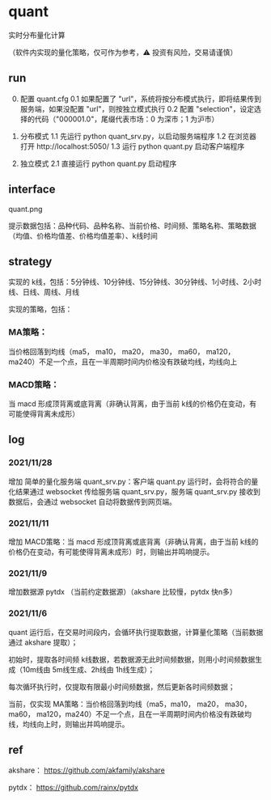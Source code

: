 # quant

实时分布量化计算

（软件内实现的量化策略，仅可作为参考，:warning: 投资有风险，交易请谨慎）

## run

0. 配置 quant.cfg
0.1 如果配置了 "url"，系统将按分布模式执行，即将结果传到服务端，如果没配置 "url"，则按独立模式执行
0.2 配置 "selection"，设定选择的代码（"000001.0"，尾缀代表市场：0 为深市；1 为沪市）

1. 分布模式
1.1 先运行 python quant_srv.py，以启动服务端程序
1.2 在浏览器打开 http://localhost:5050/
1.3 运行 python quant.py 启动客户端程序

2. 独立模式
2.1 直接运行 python quant.py 启动程序

## interface

quant.png

提示数据包括：品种代码、品种名称、当前价格、时间频、策略名称、策略数据（均值、价格均值差、价格均值差率）、k线时间

## strategy

实现的 k线，包括：5分钟线、10分钟线、15分钟线、30分钟线、1小时线、2小时线、日线、周线、月线

实现的策略，包括：

### MA策略：

当价格回落到均线（ma5， ma10， ma20， ma30， ma60， ma120， ma240）不足一个点，且在一半周期时间内价格没有跌破均线，均线向上

### MACD策略：

当 macd 形成顶背离或底背离（非确认背离，由于当前 k线的价格仍在变动，有可能使得背离未成形）

## log

### 2021/11/28

增加 简单的量化服务端 quant_srv.py：客户端 quant.py 运行时，会将符合的量化结果通过 websocket 传给服务端 quant_srv.py，服务端 quant_srv.py 接收到数据后，会通过 websocket 自动将数据传到网页端。

### 2021/11/11

增加 MACD策略：当 macd 形成顶背离或底背离（非确认背离，由于当前 k线的价格仍在变动，有可能使得背离未成形）时，则输出并鸣响提示。

### 2021/11/9

增加数据源 pytdx （当前约定数据源）（akshare 比较慢，pytdx 快n多）

### 2021/11/6

quant 运行后，在交易时间段内，会循环执行提取数据，计算量化策略（当前数据通过 akshare 提取）；

初始时，提取各时间频 k线数据，若数据源无此时间频数据，则用小时间频数据生成（10m线由 5m线生成、2h线由 1h线生成）；

每次循环执行时，仅提取有限最小时间频数据，然后更新各时间频数据；

当前，仅实现 MA策略：当价格回落到均线（ma5，ma10， ma20， ma30， ma60， ma120，ma240）不足一个点，且在一半周期时间内价格没有跌破均线，均线向上时，则输出并鸣响提示。

## ref

akshare： https://github.com/akfamily/akshare

pytdx： https://github.com/rainx/pytdx
